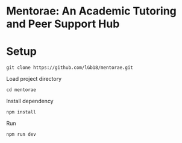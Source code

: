 # Mentorae: An Academic Tutoring and Peer Support Hub

# Setup
```
git clone https://github.com/lGb18/mentorae.git
```
Load project directory
```
cd mentorae
```
Install dependency
```
npm install
```
Run
```
npm run dev
```